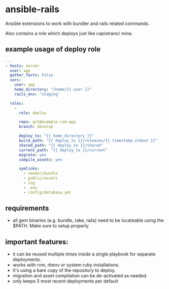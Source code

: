 # ansible-rails

Ansible extensions to work with bundler and rails related commands.

Also contains a role which deploys just like capistrano/ mina.

## example usage of deploy role

``` yaml
---
- hosts: server
  user: app
  gather_facts: False
  vars:
    user: app
    home_directory: "/home/{{ user }}"
    rails_env: "staging"

  roles:
    -
      role: deploy

      repo: git@example.com:app
      branch: develop

      deploy_to: "{{ home_directory }}"
      build_path: "{{ deploy_to }}/releases/{{ timestamp.stdout }}"
      shared_path: "{{ deploy_to }}/shared"
      current_path: "{{ deploy_to }}/current"
      migrate: yes
      compile_assets: yes

      symlinks:
        - vendor/bundle
        - public/assets
        - log
        - .env
        - config/database.yml
```

## requirements

  - all gem binaries (e.g. bundle, rake, rails) need to be locateable using the $PATH. Make sure to setup properly

## important features:

  - it can be reused multiple times inside a single playbook for separate deployments.
  - works with rvm, rbenv or system ruby installations.
  - it's using a bare copy of the repository to deploy.
  - migration and asset compilation can be de-activated as needed.
  - only keeps 5 most recent deployments per default